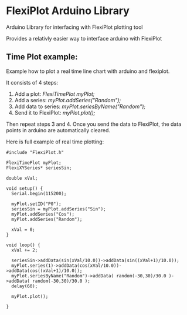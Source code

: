 # FlexiPlot Arduino Library
Arduino Library for interfacing with FlexiPlot plotting tool

Provides a relativly easier way to interface arduino with FlexiPlot

## Time Plot example:
Example how to plot a real time line chart with arduino and flexiplot.

It consists of 4 steps:
1. Add a plot:            *FlexiTimePlot myPlot;*
2. Add a series:          *myPlot.addSeries("Random");*
3. Add data to series:    *myPlot.seriesByName("Random");*
4. Send it to FlexiPlot:  *myPlot.plot();*

Then repeat steps 3 and 4. 
Once you send the data to FlexiPlot, the data points in arduino are automatically cleared.

Here is full example of real time plotting:
```
#include "FlexiPlot.h"

FlexiTimePlot myPlot;
FlexiXYSeries* seriesSin;

double xVal;

void setup() {
  Serial.begin(115200);

  myPlot.setID("P0");
  seriesSin = myPlot.addSeries("Sin");
  myPlot.addSeries("Cos");
  myPlot.addSeries("Random");

  xVal = 0;
}

void loop() {
  xVal += 2;
  
  seriesSin->addData(sin(xVal/10.0))->addData(sin((xVal+1)/10.0));
  myPlot.series(1)->addData(cos(xVal/10.0))->addData(cos((xVal+1)/10.0));
  myPlot.seriesByName("Random")->addData( random(-30,30)/30.0 )->addData( random(-30,30)/30.0 );
  delay(60);

  myPlot.plot();

}

```
